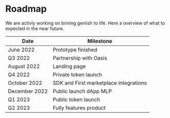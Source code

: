 # Roadmap

We are activly working on brining geniish to life. Here a overview of what to expected in the near future.

| Date          | Milestone                              |
| ------------- | -------------------------------------- |
| June 2022     | Prototype finished                     |
| Q3 2022       | Partnership with Oasis                 |
| August 2022   | Landing page                           |
| Q4 2022       | Private token launch                   |
| October 2022  | SDK and First marketplace integrations |
| December 2022 | Public launch dApp MLP                 |
| Q1 2023       | Public token launch                    |
| Q2 2023       | Fully features product                 |
